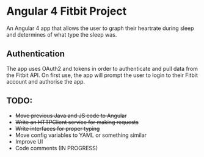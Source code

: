 # Angular 4 Fitbit Project

An Angular 4 app that allows the user to graph their heartrate during sleep and determines of what type the sleep was.

## Authentication

The app uses OAuth2 and tokens in order to authenticate and pull data from the Fitbit API. On first use, the app will prompt the user to login to their Fitbit account and authorise the app.

## TODO:

- ~~Move previous Java and JS code to Angular~~
- ~~Write an HTTPClient service for making requests~~
- ~~Write interfaces for proper typing~~
- Move config variables to YAML or something similar
- Improve UI
- Code comments (IN PROGRESS)
